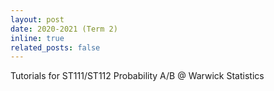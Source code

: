 ```yaml
---
layout: post
date: 2020-2021 (Term 2)
inline: true
related_posts: false
---
```


Tutorials for ST111/ST112 Probability A/B @ Warwick Statistics